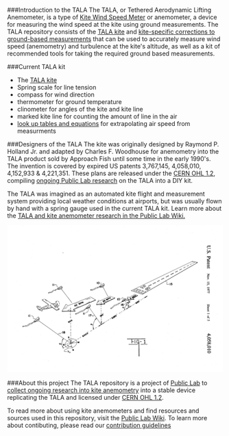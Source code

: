 ###Introduction to the TALA
The TALA, or Tethered Aerodynamic Lifting Anemometer, is a type of [Kite Wind Speed Meter](https://github.com/mathewlippincott/Kite-Wind-Speed-Meter) or anemometer, a device for measuring the wind speed at the kite using ground measurements. The TALA repository consists of the [TALA kite](TALA_Kite) and [kite-specific corrections to ground-based measurements](TALA_Measurement) that can be used to accurately measure wind speed (anemometry) and turbulence at the kite's altitude, as well as a kit of recommended tools for taking the required ground based measurements.
 
###Current TALA kit 
* The [TALA kite](TALA_Kite)
* Spring scale for line tension
* compass for wind direction
* thermometer for ground temperature
* clinometer for angles of the kite and kite line
* marked kite line for counting the amount of line in the air
* [look up tables and equations](TALA_Measurement) for extrapolating air speed from measurments

###Designers of the TALA
The kite was originally designed by Raymond P. Holland Jr. and adapted by Charles F. Woodhouse for anemometry into the TALA product sold by Approach Fish until some time in the early 1990's. The invention is covered by expired US patents 3,767,145, 4,058,010, 4,152,933 & 4,221,351.
	These plans are released under the [CERN OHL 1.2](LICENSE.MD), compiling [ongoing Public Lab research](www.publiclab.org/wiki/kite-anemometers) on the TALA into a DIY kit.
	
The TALA was imagined as an automated kite flight and measurement system providing local weather conditions at airports, but was usually flown by hand with a spring gauge used in the current TALA kit. Learn more about the [TALA and kite anemometer research in the Public Lab Wiki.](https://publiclab.org/wiki/kite-anemometers)

![TALAs at an airport](pics/US4058010-1.png)

###About this project
The TALA repository is a project of [Public Lab](www.publiclab.org) to [collect ongoing research into kite anemometry](www.publiclab.org/tag/kite-anemometer) into a stable device replicating the TALA and licensed under [CERN OHL 1.2](http://www.ohwr.org/attachments/2388/cern_ohl_v_1_2.txt).

To read more about using kite anemometers and find resources and sources used in this repository, visit the [Public Lab Wiki](publiclab.org/wiki/kite-anemometers). To learn more about contibuting, please read our [contribution guidelines](CONTRIBUTE.md)


